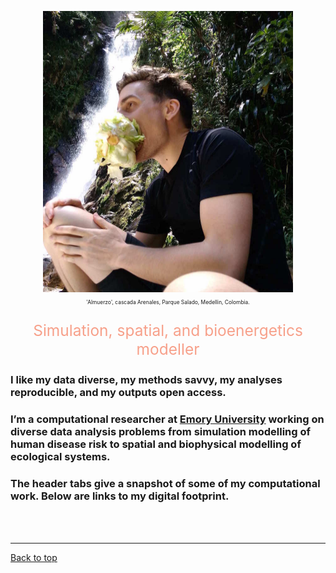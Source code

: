 <a id="top"></a>

<center>
	<img src="img/mm.jpg" width="400" height="450" >
	<p style="font-size:60%">
		'Almuerzo', cascada Arenales, Parque Salado, Medellin, Colombia.
	</p>
</center>  

<center>
	<p style="color: #F7A08A; font-size:175%">
		Simulation, spatial, and bioenergetics modeller           
	</p>
</center>

### I like my data diverse, my methods savvy, my analyses reproducible, and my outputs open access.    

### I’m a computational researcher at [Emory University](https://scholarblogs.emory.edu/civitello/) working on diverse data analysis problems from simulation modelling of human disease risk to spatial and biophysical modelling of ecological systems.  

### The header tabs give a snapshot of some of my computational work. Below are links to my digital footprint.       
  
<br>  
<br>  

******    

[Back to top](#top)